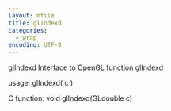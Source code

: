 ```yaml
---
layout: mfile
title: glIndexd
categories:
  - wrap
encoding: UTF-8
---
```


glIndexd  Interface to OpenGL function glIndexd

usage:  glIndexd( c )

C function:  void glIndexd(GLdouble c)